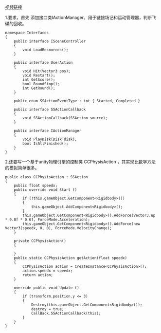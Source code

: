 [视频链接](https://v.youku.com/v_show/id_XNDM3MDMxMjAzNg==.html?spm=a2h3j.8428770.3416059.1&qq-pf-to=pcqq.c2c)

1.要求，首先 添加接口类IActionManager，用于链接场记和运动管理器，判断飞碟的回收。 

    namespace Interfaces
    {
        public interface ISceneController
        {
            void LoadResources();
        }
    
        public interface UserAction
        {
            void Hit(Vector3 pos);
            void Restart();
            int GetScore();
            bool RoundStop();
            int GetRound();
        }
    
        public enum SSActionEventType : int { Started, Completed }
    
        public interface SSActionCallback
        {
            void SSActionCallback(SSAction source);
        }
    
        public interface IActionManager
        {
            void PlayDisk(Disk disk);
            bool IsAllFinished(); 
        }
    }
2.还要写一个基于unity物理引擎的控制类 CCPhysisAction ，其实现比数学方法的模拟简单很多。

    public class CCPhysisAction : SSAction
    {
        public float speedx;
        public override void Start ()
        {
            if (!this.gameObject.GetComponent<Rigidbody>())
            {
                this.gameObject.AddComponent<Rigidbody>();
            }
            this.gameObject.GetComponent<Rigidbody>().AddForce(Vector3.up * 9.8f * 0.6f, ForceMode.Acceleration);
            this.gameObject.GetComponent<Rigidbody>().AddForce(new Vector3(speedx, 0, 0), ForceMode.VelocityChange);
        }
    
        private CCPhysisAction()
        {
            
        }
        public static CCPhysisAction getAction(float speedx)
        {
            CCPhysisAction action = CreateInstance<CCPhysisAction>();
            action.speedx = speedx;
            return action;
        }
    
        override public void Update ()
        {
            if (transform.position.y <= 3)
            {
                Destroy(this.gameObject.GetComponent<Rigidbody>());
                destroy = true;
                CallBack.SSActionCallback(this);
            }
        }
    }
